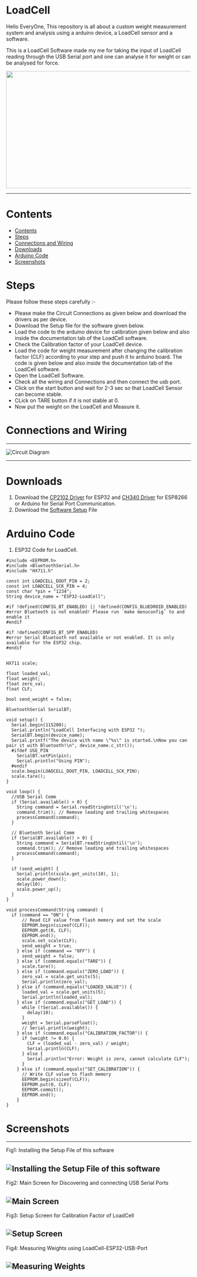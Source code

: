 # LoadCell
Hello EveryOne, This repository is all about a custom weight measurement system and analysis using a arduino device, a LoadCell sensor and a software.

This is a LoadCell Software made my me for taking the input of LoadCell reading through the USB Serial port and one can analyse it for weight or can be analysed for force.
<div style="text-align:center;">
  <img src="https://github.com/NITRR-Vivek/LoadCell_Maries/blob/main/screenshots/LoadCell.gif" width="600" height="318.75" />
</div>

----
# Contents
- [Contents](#contents)
- [Steps](#steps)
- [Connections and Wiring](#connections-and-wiring)
- [Downloads](#downloads)
- [Arduino Code](#arduino-code)
- [Screenshots](#screenshots)
# Steps
Please follow these steps carefully :-
- Please make the Circuit Connections as given below and download the drivers as per device.
- Download the Setup file for the software given below.
- Load the code to the arduino device for calibration given below and also inside the documentation tab of the LoadCell software.
- Check the Calibration factor of your LoadCell device.
- Load the code for weight measurement after changing the calibration factor (CLF) according to your step and push it to arduino board. The code is given below and also inside the documentation tab of the LoadCell software.
- Open the LoadCell Software.
- Check all the wiring and Connections and then connect the usb port.
- Click on the start button and wait for 2-3 sec so that LoadCell Sensor can become stable.
- CLick on TARE button if it is not stable at 0.
- Now put the weight on the LoadCell and Measure it.


# Connections and Wiring
----
![Circuit Diagram](https://github.com/NITRR-Vivek/LoadCell_Maries/blob/main/screenshots/circuit.png)

----
# Downloads
1. Download the [CP2102 Driver](https://www.silabs.com/documents/public/software/CP210x_Windows_Drivers.zip) for ESP32 and [CH340 Driver](https://sparks.gogo.co.nz/assets/_site_/downloads/CH34x_Install_Windows_v3_4.zip) for ESP8266 or Arduino for Serial Port Communication.
2. Download the [Software Setup](https://drive.google.com/drive/folders/11rlzUg8vEsF-RtYvvoQi67E6c0J1mg2v?usp=drive_link) File

# Arduino Code
1. ESP32 Code for LoadCell.
```arduino
#include <EEPROM.h>
#include <BluetoothSerial.h>
#include "HX711.h"

const int LOADCELL_DOUT_PIN = 2;
const int LOADCELL_SCK_PIN = 4;
const char *pin = "1234";
String device_name = "ESP32-LoadCell";

#if !defined(CONFIG_BT_ENABLED) || !defined(CONFIG_BLUEDROID_ENABLED)
#error Bluetooth is not enabled! Please run `make menuconfig` to and enable it
#endif

#if !defined(CONFIG_BT_SPP_ENABLED)
#error Serial Bluetooth not available or not enabled. It is only available for the ESP32 chip.
#endif


HX711 scale;

float loaded_val;
float weight;
float zero_val;
float CLF;

bool send_weight = false;

BluetoothSerial SerialBT;

void setup() {
  Serial.begin(115200);
  Serial.println("LoadCell Interfacing with ESP32 ");
  SerialBT.begin(device_name);
  Serial.printf("The device with name \"%s\" is started.\nNow you can pair it with Bluetooth!\n", device_name.c_str());
  #ifdef USE_PIN
    SerialBT.setPin(pin);
    Serial.println("Using PIN");
  #endif
  scale.begin(LOADCELL_DOUT_PIN, LOADCELL_SCK_PIN); 
  scale.tare();               
}

void loop() {
  //USB Serial Comm
  if (Serial.available() > 0) {
    String command = Serial.readStringUntil('\n');
    command.trim(); // Remove leading and trailing whitespaces
    processCommand(command);
  }
  
  // Bluetooth Serial Comm
  if (SerialBT.available() > 0) {
    String command = SerialBT.readStringUntil('\n');
    command.trim(); // Remove leading and trailing whitespaces
    processCommand(command);
  }

  if (send_weight) {
    Serial.println(scale.get_units(10), 1);
    scale.power_down();
    delay(10);
    scale.power_up();
  }
}

void processCommand(String command) {
  if (command == "ON") {
      // Read CLF value from flash memory and set the scale
      EEPROM.begin(sizeof(CLF));
      EEPROM.get(0, CLF);
      EEPROM.end();
      scale.set_scale(CLF);
      send_weight = true;
    } else if (command == "OFF") {
      send_weight = false;
    } else if (command.equals("TARE")) {
      scale.tare();
    } else if (command.equals("ZERO_LOAD")) {
      zero_val = scale.get_units(5);
      Serial.println(zero_val);
    } else if (command.equals("LOADED_VALUE")) { 
      loaded_val = scale.get_units(5);
      Serial.println(loaded_val);
    } else if (command.equals("GET_LOAD")) {
      while (!Serial.available()) {
        delay(10);
      }
      weight = Serial.parseFloat();
      // Serial.println(weight);
    } else if (command.equals("CALIBRATION_FACTOR")) {
      if (weight != 0.0) {
        CLF = (loaded_val - zero_val) / weight;
        Serial.println(CLF);
      } else {
        Serial.println("Error: Weight is zero, cannot calculate CLF");
      }
    } else if (command.equals("SET_CALIBRATION")) {
      // Write CLF value to flash memory
      EEPROM.begin(sizeof(CLF));
      EEPROM.put(0, CLF);
      EEPROM.commit();
      EEPROM.end();
    }
}

```

# Screenshots
----
Fig1: Installing the Setup File of this software

![Installing the Setup File of this software](https://github.com/NITRR-Vivek/LoadCell_Maries/blob/main/screenshots/2.png)
----
Fig2: Main Screen for Discovering and connecting USB Serial Ports

![Main Screen](https://github.com/NITRR-Vivek/LoadCell_Maries/blob/main/screenshots/main_screen.png)
----
Fig3: Setup Screen for Calibration Factor of LoadCell

![Setup Screen](https://github.com/NITRR-Vivek/LoadCell_Maries/blob/main/screenshots/setup.png)
----
Fig4: Measuring Weights using LoadCell-ESP32-USB-Port

![Measuring Weights](https://github.com/NITRR-Vivek/LoadCell_Maries/blob/main/screenshots/weights.png)
----
